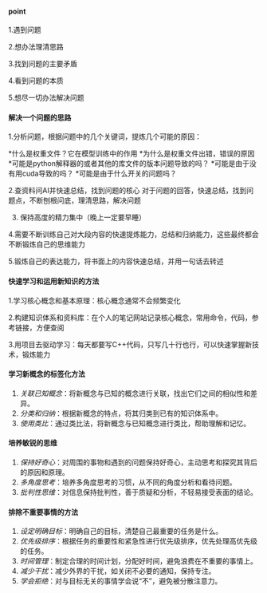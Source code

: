 #### point

1.遇到问题

2.想办法理清思路

3.找到问题的主要矛盾

4.看到问题的本质

5.想尽一切办法解决问题


#### 解决一个问题的思路

1.分析问题，根据问题中的几个关键词，提炼几个可能的原因：

  *什么是权重文件？它在模型训练中的作用
  *为什么是权重文件出错，错误的原因
  *可能是python解释器的或者其他的库文件的版本问题导致的吗？
  *可能是由于没有用cuda导致的吗？
  *可能是由于什么开关的问题吗？

2.查资料问AI并快速总结，找到问题的核心
 对于问题的回答，快速总结，找到问题点，不断刨根问底，理清思路，解决问题


3. 保持高度的精力集中（晚上一定要早睡）

4.需要不断训练自己对大段内容的快速提炼能力，总结和归纳能力，这些最终都会不断锻炼自己的思维能力

5.锻炼自己的表达能力，将书面上的内容快速总结，并用一句话去转述


#### 快速学习和运用新知识的方法

1.学习核心概念和基本原理：核心概念通常不会频繁变化

2.构建知识体系和资料库：在个人的笔记网站记录核心概念，常用命令，代码，参考链接，方便查阅

3.用项目去驱动学习：每天都要写C++代码，只写几十行也行，可以快速掌握新技术，锻炼能力

#### 学习新概念的标签化方法

1. *关联已知概念*：将新概念与已知的概念进行关联，找出它们之间的相似性和差异。
2. *分类和归纳*：根据新概念的特点，将其归类到已有的知识体系中。
3. *使用类比*：通过类比法，将新概念与已知概念进行类比，帮助理解和记忆。

#### 培养敏锐的思维

1. *保持好奇心*：对周围的事物和遇到的问题保持好奇心，主动思考和探究其背后的原因和原理。
2. *多角度思考*：培养多角度思考的习惯，从不同的角度分析和看待问题。
3. *批判性思维*：对信息保持批判性，善于质疑和分析，不轻易接受表面的结论。

#### 排除不重要事情的方法

1. *设定明确目标*：明确自己的目标，清楚自己最重要的任务是什么。
2. *优先级排序*：根据任务的重要性和紧急性进行优先级排序，优先处理高优先级的任务。
3. *时间管理*：制定合理的时间计划，分配好时间，避免浪费在不重要的事情上。
4. *减少干扰*：减少外界的干扰，如关闭不必要的通知，保持专注。
5. *学会拒绝*：对与目标无关的事情学会说“不”，避免被分散注意力。










